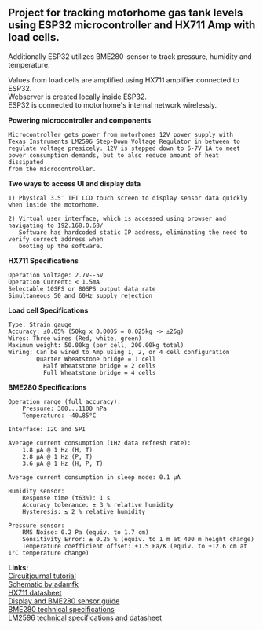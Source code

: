 ## Project for tracking motorhome gas tank levels using ESP32 microcontroller and HX711 Amp with load cells.

Additionally ESP32 utilizes BME280-sensor to track pressure, humidity and temperature.  
  
Values from load cells are amplified using HX711 amplifier connected to ESP32.  
Webserver is created locally inside ESP32.    
ESP32 is connected to motorhome's internal network wirelessly.  

 **Powering microcontroller and components**
    
    Microcontroller gets power from motorhomes 12V power supply with   
    Texas Instruments LM2596 Step-Down Voltage Regulator in between to   
    regulate voltage presicely. 12V is stepped down to 6-7V 1A to meet  
    power consumption demands, but to also reduce amount of heat dissipated  
    from the microcontroller.  
    
 **Two ways to access UI and display data**  
    
    1) Physical 3.5″ TFT LCD touch screen to display sensor data quickly when inside the motorhome.  
         
    2) Virtual user interface, which is accessed using browser and navigating to 192.168.0.68/  
       Software has hardcoded static IP address, eliminating the need to verify correct address when   
       booting up the software.   
 
 **HX711 Specifications** 

    Operation Voltage: 2.7V--5V
    Operation Current: < 1.5mA
    Selectable 10SPS or 80SPS output data rate
    Simultaneous 50 and 60Hz supply rejection
   
 **Load cell Specifications** 

    Type: Strain gauge
    Accuracy: ±0.05% (50kg x 0.0005 = 0.025kg -> ±25g)
    Wires: Three wires (Red, white, green)
    Maximum weight: 50.00kg (per cell, 200.00kg total)
    Wiring: Can be wired to Amp using 1, 2, or 4 cell configuration
            Quarter Wheatstone bridge = 1 cell
              Half Wheatstone bridge = 2 cells
              Full Wheatstone bridge = 4 cells
 
 **BME280 Specifications**
  
    Operation range (full accuracy):
        Pressure: 300...1100 hPa
        Temperature: -40…85°C
        
    Interface: I2C and SPI
    
    Average current consumption (1Hz data refresh rate):
        1.8 μA @ 1 Hz (H, T)
        2.8 μA @ 1 Hz (P, T)
        3.6 μA @ 1 Hz (H, P, T)
      
    Average current consumption in sleep mode: 0.1 μA
    
    Humidity sensor:
        Response time (τ63%): 1 s
        Accuracy tolerance: ± 3 % relative humidity
        Hysteresis: ≤ 2 % relative humidity
        
    Pressure sensor:
        RMS Noise: 0.2 Pa (equiv. to 1.7 cm)
        Sensitivity Error: ± 0.25 % (equiv. to 1 m at 400 m height change)
        Temperature coefficient offset: ±1.5 Pa/K (equiv. to ±12.6 cm at 1°C temperature change)
 
 
**Links:**  
[Circuitjournal tutorial](https://circuitjournal.com/50kg-load-cells-with-HX711)  
[Schematic by adamfk](https://easyeda.com/adamfk/hx711-module)  
[HX711 datasheet](https://cdn.sparkfun.com/datasheets/Sensors/ForceFlex/hx711_english.pdf)  
[Display and BME280 sensor guide](https://www.youtube.com/watch?v=eI-4_QyVenw)  
[BME280 technical specifications](https://nettigo.eu/products/module-pressure-humidity-and-temperature-sensor-bosch-bme280)  
[LM2596 technical specifications and datasheet](https://www.ti.com/lit/ds/symlink/lm2596.pdf?ts=1620647119293&ref_url=https%253A%252F%252Fwww.ti.com%252Fproduct%252FLM2596%253Futm_source%253Dgoogle%2526utm_medium%253Dcpc%2526utm_campaign%253Dapp-null-null-GPN_EN-cpc-pf-google-wwe%2526utm_content%253DLM2596%2526ds_k%253DLM2596%2526DCM%253Dyes%2526gclid%253DCj0KCQjws-OEBhCkARIsAPhOkIatRMRxvpGvEbnHPK70zLzYH-hPvPnoEBu_keLb09jnaif96hzVTssaAlA8EALw_wcB%2526gclsrc%253Daw.ds)
